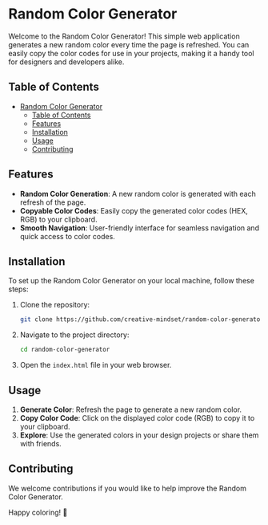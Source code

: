 # Random Color Generator

Welcome to the Random Color Generator! This simple web application generates a new random color every time the page is refreshed. You can easily copy the color codes for use in your projects, making it a handy tool for designers and developers alike.

## Table of Contents

- [Random Color Generator](#random-color-generator)
  - [Table of Contents](#table-of-contents)
  - [Features](#features)
  - [Installation](#installation)
  - [Usage](#usage)
  - [Contributing](#contributing)

## Features

- **Random Color Generation**: A new random color is generated with each refresh of the page.
- **Copyable Color Codes**: Easily copy the generated color codes (HEX, RGB) to your clipboard.
- **Smooth Navigation**: User-friendly interface for seamless navigation and quick access to color codes.

## Installation

To set up the Random Color Generator on your local machine, follow these steps:

1. Clone the repository:
   ```bash
   git clone https://github.com/creative-mindset/random-color-generator.git
   ```
2. Navigate to the project directory:

   ```bash
   cd random-color-generator
   ```

3. Open the `index.html` file in your web browser.

## Usage

1. **Generate Color**: Refresh the page to generate a new random color.
2. **Copy Color Code**: Click on the displayed color code (RGB) to copy it to your clipboard.
3. **Explore**: Use the generated colors in your design projects or share them with friends.

## Contributing

We welcome contributions if you would like to help improve the Random Color Generator.

Happy coloring! 🎨
